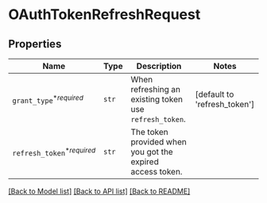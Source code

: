 # OAuthTokenRefreshRequest



## Properties
Name | Type | Description | Notes
------------ | ------------- | ------------- | -------------
| `grant_type`<sup>*_required_</sup> | ```str``` |  When refreshing an existing token use `refresh_token`.  |  [default to 'refresh_token'] |
| `refresh_token`<sup>*_required_</sup> | ```str``` |  The token provided when you got the expired access token.  |  |

[[Back to Model list]](../README.md#documentation-for-models) [[Back to API list]](../README.md#documentation-for-api-endpoints) [[Back to README]](../README.md)

